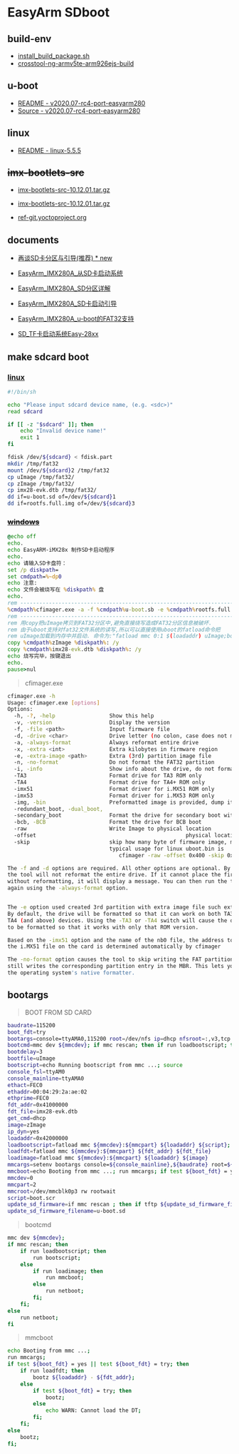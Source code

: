 # EasyArm SDboot

## build-env

* [install_build_package.sh](toolchain/install_build_package.sh)
* [crosstool-ng-armv5te-arm926ejs-build](toolchain/README.md)



## u-boot

* [README - v2020.07-rc4-port-easyarm280](u-boot-2020.07-rc4/README.md)
* [Source - v2020.07-rc4-port-easyarm280](https://github.com/WHJWNAVY/u-boot/tree/v2020.07-rc4-port-easyarm280)



## linux

* [README - linux-5.5.5](linux-5.5.5/README.md)



## ~~imx-bootlets-src~~

* [imx-bootlets-src-10.12.01.tar.gz](http://repository.timesys.com/buildsources/i/imx-bootlets/imx-bootlets-10.12.01/imx-bootlets-src-10.12.01.tar.gz)
* [imx-bootlets-src-10.12.01.tar.gz](http://download.ossystems.com.br/bsp/freescale/source/imx-bootlets-src-10.12.01.tar.gz)

* [ref-git.yoctoproject.org](http://git.yoctoproject.org/cgit/cgit.cgi/meta-freescale/tree/recipes-bsp/imx-bootlets/imx-bootlets_10.12.01.bb?h=pyro)



## documents

* [再谈SD卡分区与引导(推荐) * new](mk_sdboot/linux/README.md)

* [EasyArm_IMX280A_从SD卡启动系统](mk_sdboot/EasyArm_IMX280A_从SD卡启动系统.pdf)
* [EasyArm_IMX280A_SD分区详解](mk_sdboot/EasyArm_IMX280A_SD分区详解.pdf)
* [EasyArm_IMX280A_SD卡启动引导](mk_sdboot/EasyArm_IMX280A_SD卡启动引导.pdf)
* [EasyArm_IMX280A_u-boot的FAT32支持](mk_sdboot/EasyArm_IMX280A_u-boot的FAT32支持.pdf)
* [SD_TF卡启动系统Easy-28xx](mk_sdboot/SD_TF卡启动系统Easy-28xx.pdf)



## make sdcard boot

### [linux](mk_sdboot/linux/README.md)

```bash
#!/bin/sh

echo "Please input sdcard device name, (e.g. <sdc>)"
read sdcard

if [[ -z "$sdcard" ]]; then
    echo "Invalid device name!"
    exit 1
fi

fdisk /dev/${sdcard} < fdisk.part
mkdir /tmp/fat32
mount /dev/${sdcard}2 /tmp/fat32
cp uImage /tmp/fat32/
cp zImage /tmp/fat32/
cp imx28-evk.dtb /tmp/fat32/
dd if=u-boot.sd of=/dev/${sdcard}1
dd if=rootfs.full.img of=/dev/${sdcard}3
```

### ~~[windows](mk_sdboot/win/mk_sdboot.bat)~~

```bat
@echo off
echo. 
echo EasyARM-iMX28x 制作SD卡启动程序
echo. 
echo 请输入SD卡盘符：
set /p diskpath=
set cmdpath=%~dp0
echo 注意:
echo 文件会被烧写在 %diskpath% 盘
echo. 
rem ---------------------------------------------------------------------------------------------
%cmdpath%cfimager.exe -a -f %cmdpath%u-boot.sb -e %cmdpath%rootfs.full.img -d %diskpath%
rem ---------------------------------------------------------------------------------------------
rem 用copy把uImage拷贝到FAT32分区中,避免直接烧写造成FAT32分区信息被破坏.
rem 由于uboot支持对fat32文件系统的读写,所以可以直接使用uboot的fatload命令把
rem uImage加载到内存中并启动. 命令为:"fatload mmc 0:1 $(loadaddr) uImage;bootm"
copy %cmdpath%zImage %diskpath%: /y
copy %cmdpath%imx28-evk.dtb %diskpath%: /y
echo 烧写完毕，按键退出
echo.
pause>nul
```

> cfimager.exe
```bash
cfimager.exe -h
Usage: cfimager.exe [options]
Options:
  -h, -?, -help                 Show this help
  -v, -version                  Display the version
  -f, -file <path>              Input firmware file
  -d, -drive <char>             Drive letter (no colon, case does not matter)
  -a, -always-format            Always reformat entire drive
  -x, -extra <int>              Extra kilobytes in firmware region
  -e, -extra-image <path>       Extra (3rd) partition image file
  -n, -no-format                Do not format the FAT32 partition
  -i, -info                     Show info about the drive, do not format
  -TA3                          Format drive for TA3 ROM only
  -TA4                          Format drive for TA4+ ROM only
  -imx51                        Format driver for i.MX51 ROM only
  -imx53                        Format driver for i.MX53 ROM only
  -img, -bin                    Preformatted image is provided, dump it on the device starting at block 0
  -redundant_boot, -dual_boot,
  -secondary_boot               Format the drive for secondary boot with primary and secondary image and config block
  -bcb, -BCB                    Format the drive for BCB boot
  -raw                          Write Image to physical location
  -offset                                               physical location offset, must be used with -raw
  -skip                         skip how many byte of firmware image, must be used with -raw
                                typical usage for linux uboot.bin is
                                   cfimager -raw -offset 0x400 -skip 0x400 -f uboot.bin -d G

The -f and -d options are required. All other options are optional. By default,
the tool will not reformat the entire drive. If it cannot place the firmware
without reformatting, it will display a message. You can then run the tool
again using the -always-format option.


The -e option used created 3rd partition with extra image file such ext3 for linuxboot image create
By default, the drive will be formatted so that it can work on both TA3 and
TA4 (and above) devices. Using the -TA3 or -TA4 switch will cause the drive
to be formatted so that it works with only that ROM version.

Based on the -imx51 option and the name of the nb0 file, the address to flash
the i.MX51 file on the card is determined automatically by cfimager

The -no-format option causes the tool to skip writing the FAT partition, but
still writes the corresponding partition entry in the MBR. This lets you use
the operating system's native formatter.
```



## bootargs

> BOOT FROM SD CARD

```bash
baudrate=115200
boot_fdt=try
bootargs=console=ttyAMA0,115200 root=/dev/nfs ip=dhcp nfsroot=:,v3,tcp
bootcmd=mmc dev ${mmcdev}; if mmc rescan; then if run loadbootscript; then run bootscript; else if run loadimage; then run mmcboot; else run netboot; fi; fi; else run netboot; fi
bootdelay=3
bootfile=uImage
bootscript=echo Running bootscript from mmc ...; source
console_fsl=ttyAM0
console_mainline=ttyAMA0
ethact=FEC0
ethaddr=00:04:29:2a:ae:02
ethprime=FEC0
fdt_addr=0x41000000
fdt_file=imx28-evk.dtb
get_cmd=dhcp
image=zImage
ip_dyn=yes
loadaddr=0x42000000
loadbootscript=fatload mmc ${mmcdev}:${mmcpart} ${loadaddr} ${script};
loadfdt=fatload mmc ${mmcdev}:${mmcpart} ${fdt_addr} ${fdt_file}
loadimage=fatload mmc ${mmcdev}:${mmcpart} ${loadaddr} ${image}
mmcargs=setenv bootargs console=${console_mainline},${baudrate} root=${mmcroot}
mmcboot=echo Booting from mmc ...; run mmcargs; if test ${boot_fdt} = yes || test ${boot_fdt} = try; then if run loadfdt; then bootz ${loadaddr} - ${fdt_addr}; else if test ${boot_fdt} = try; then bootz; else echo WARN: Cannot load the DT; fi; fi; else bootz; fi;
mmcdev=0
mmcpart=2
mmcroot=/dev/mmcblk0p3 rw rootwait
script=boot.scr
update_sd_firmware=if mmc rescan ; then if tftp ${update_sd_firmware_filename} ; then setexpr fw_sz ${filesize} / 0x200 ; setexpr fw_sz ${fw_sz} + 1 ; mmc write ${loadaddr} 0x800 ${fw_sz} ; fi ; fi
update_sd_firmware_filename=u-boot.sd
```

> bootcmd

```bash
mmc dev ${mmcdev};
if mmc rescan; then
    if run loadbootscript; then
        run bootscript;
    else
        if run loadimage; then
            run mmcboot;
        else
            run netboot;
        fi;
    fi;
else
    run netboot;
fi
```

> mmcboot

```bash
echo Booting from mmc ...;
run mmcargs;
if test ${boot_fdt} = yes || test ${boot_fdt} = try; then
    if run loadfdt; then
        bootz ${loadaddr} - ${fdt_addr};
    else
        if test ${boot_fdt} = try; then
            bootz;
        else
            echo WARN: Cannot load the DT;
        fi;
    fi;
else
    bootz;
fi;
```